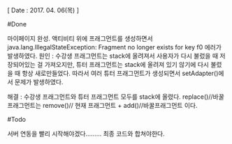 [ Date : 2017. 04. 06(목) ]

#Done

마이페이지 완성. 액티비티 위에 프래그먼트를 생성하면서  java.lang.IllegalStateException: Fragment no longer exists for key f0 에러가 발생하였다.
원인 : 수강생 프래그먼트는 stack에 올려져서 사용자가 다시 불렀을 때 저장되어있는 걸 가져오지만,
        튜터 프래그먼트는 stack에 올려져 있기 않기에 다시 불렀을 때 항상 새로만들었다.
 	  따라서 여러 튜터 프래그먼트가 생성되면서 setAdapter()에서 문제가 발생하였다.

해결 : 수강생 프래그먼트와 튜터 프래그먼트 모두를 stack에 올렸다. 
		replace()//바꿀프래그먼트는 remove()// 현재 프래그먼트 + add()//바꿀프래그먼트 이다.


#Todo

서버 연동을 빨리 시작해야겠다.........
최종 코드와 합쳐야한다.
